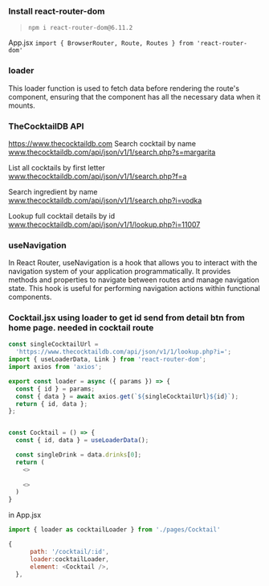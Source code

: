 ### Install react-router-dom
>`npm i react-router-dom@6.11.2`

App.jsx
`import { BrowserRouter, Route, Routes } from 'react-router-dom'`

### loader
This loader function is used to fetch data before rendering the route's component, ensuring that the component has all the necessary data when it mounts.

### TheCocktailDB API
https://www.thecocktaildb.com
Search cocktail by name
www.thecocktaildb.com/api/json/v1/1/search.php?s=margarita

List all cocktails by first letter
www.thecocktaildb.com/api/json/v1/1/search.php?f=a

Search ingredient by name
www.thecocktaildb.com/api/json/v1/1/search.php?i=vodka

Lookup full cocktail details by id
www.thecocktaildb.com/api/json/v1/1/lookup.php?i=11007

### useNavigation
In React Router, useNavigation is a hook that allows you to interact with the navigation system of your application programmatically. It provides methods and properties to navigate between routes and manage navigation state. This hook is useful for performing navigation actions within functional components.


### Cocktail.jsx using loader to get id send from detail btn from home page. needed in cocktail route

```js
const singleCocktailUrl =
  'https://www.thecocktaildb.com/api/json/v1/1/lookup.php?i=';
import { useLoaderData, Link } from 'react-router-dom';
import axios from 'axios';

export const loader = async ({ params }) => {
  const { id } = params;
  const { data } = await axios.get(`${singleCocktailUrl}${id}`);
  return { id, data };
};


const Cocktail = () => {
  const { id, data } = useLoaderData();

  const singleDrink = data.drinks[0];
  return (
    <>
  
    <>
  )
}
  ```
  in App.jsx
   
   ```js
import { loader as cocktailLoader } from './pages/Cocktail'

   {
         path: '/cocktail/:id',
         loader:cocktailLoader,
         element: <Cocktail />,
     },